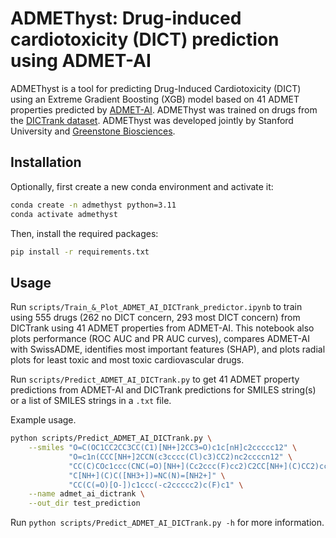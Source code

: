 # ADMEThyst: Drug-induced cardiotoxicity (DICT) prediction using ADMET-AI

ADMEThyst is a tool for predicting Drug-Induced Cardiotoxicity (DICT) using an Extreme Gradient Boosting (XGB) model based on 41 ADMET properties predicted by [ADMET-AI](https://github.com/swansonk14/admet_ai). ADMEThyst was trained on drugs from the [DICTrank dataset](https://doi.org/10.1016/j.drudis.2023.103770). ADMEThyst was developed jointly by Stanford University and [Greenstone Biosciences](https://greenstonebio.com/).


## Installation

Optionally, first create a new conda environment and activate it:

```bash
conda create -n admethyst python=3.11
conda activate admethyst
```

Then, install the required packages:

```bash
pip install -r requirements.txt
```


## Usage

Run `scripts/Train_&_Plot_ADMET_AI_DICTrank_predictor.ipynb` to train using 555 drugs (262 no DICT concern, 293 most DICT concern) from DICTrank using 41 ADMET properties from ADMET-AI. This notebook also plots performance (ROC AUC and PR AUC curves), compares ADMET-AI with SwissADME, identifies most important features (SHAP), and plots radial plots for least toxic and most toxic cardiovascular drugs.

Run `scripts/Predict_ADMET_AI_DICTrank.py` to get 41 ADMET property predictions from ADMET-AI and DICTrank predictions for SMILES string(s) or a list of SMILES strings in a `.txt` file.

Example usage.
```bash
python scripts/Predict_ADMET_AI_DICTrank.py \
    --smiles "O=C(OC1CC2CC3CC(C1)[NH+]2CC3=O)c1c[nH]c2ccccc12" \
             "O=c1n(CCC[NH+]2CCN(c3cccc(Cl)c3)CC2)nc2ccccn12" \
             "CC(C)COc1ccc(CNC(=O)[NH+](Cc2ccc(F)cc2)C2CC[NH+](C)CC2)cc1" \
             "C[NH+](C)C([NH3+])=NC(N)=[NH2+]" \
             "CC(C(=O)[O-])c1ccc(-c2ccccc2)c(F)c1" \
    --name admet_ai_dictrank \
    --out_dir test_prediction
```

Run `python scripts/Predict_ADMET_AI_DICTrank.py -h` for more information.
